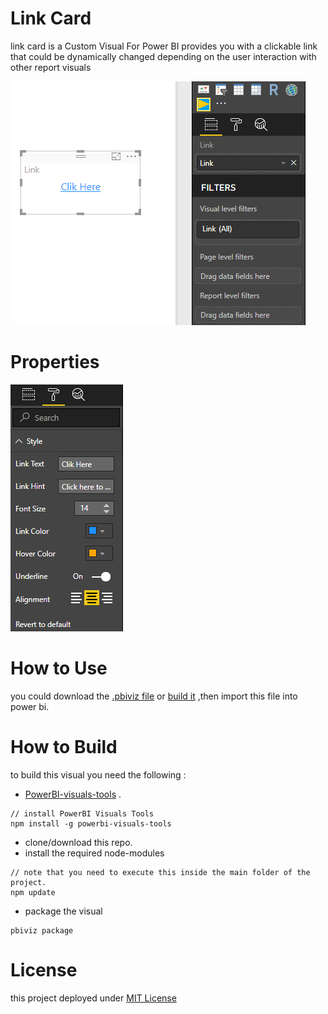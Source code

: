 # Link Card
link card is a Custom Visual For Power BI provides you with a clickable link that could be dynamically changed depending on the user interaction with other report visuals

![](pictures/Capture1.PNG)

# Properties 
![](pictures/Capture2.PNG)
# How to Use
you could download the [.pbiviz file](dist/linkCard.pbiviz) or [build it](#how-to-build) ,then import this file into power bi.

# How to Build
to build this visual you need the following :
* [PowerBI-visuals-tools](https://github.com/Microsoft/PowerBI-visuals-tools) .

```
// install PowerBI Visuals Tools
npm install -g powerbi-visuals-tools
```

* clone/download this repo.
* install the required node-modules
```
// note that you need to execute this inside the main folder of the project.
npm update
```
* package the visual
```
pbiviz package
```

# License
this project deployed under [MIT License](LICENSE)

